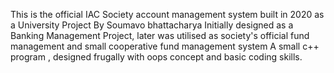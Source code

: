 This is the official IAC Society account management system built in 2020 as a University Project By Soumavo bhattacharya
Initially designed as a Banking Management Project, later was utilised as society's official fund management and small cooperative fund management system
A small c++ program , designed frugally with oops concept and basic coding skills.
